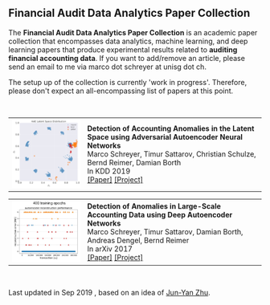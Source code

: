 ## Financial Audit Data Analytics Paper Collection

The **Financial Audit Data Analytics Paper Collection** is an academic paper collection that encompasses data analytics, machine learning, and deep learning papers that produce experimental results related to **auditing financial accounting data**. If you want to add/remove an article, please send an email to me via marco dot schreyer at unisg dot ch.

The setup up of the collection is currently 'work in progress'. Therefore, please don't expect an all-encompassing list of papers at this point.

<br>

<table> <tbody> <tr> <td align="left" width=250>
<a href="-"><img src="teasers/Schreyer2019.png"/></a></td>
<td align="left" width=550><b>Detection of Accounting Anomalies in the Latent Space using Adversarial Autoencoder Neural Networks</b><br>
Marco Schreyer, 
 Timur Sattarov, 
 Christian Schulze, 
 Bernd Reimer, 
 Damian Borth<br>
In KDD 2019<br>
<a href="https://arxiv.org/pdf/1908.00734">[Paper]</a> 
<a href="-">[Project]</a>
</td></tr></tbody></table>


<table> <tbody> <tr> <td align="left" width=250>
<a href="-"><img src="teasers/Schreyer2017.png"/></a></td>
<td align="left" width=550><b>Detection of Anomalies in Large-Scale Accounting Data using Deep Autoencoder Networks </b><br>
Marco Schreyer, 
 Timur Sattarov, 
 Damian Borth, 
 Andreas Dengel, 
 Bernd Reimer<br>
In arXiv 2017<br>
<a href="https://arxiv.org/pdf/1709.05254">[Paper]</a> 
<a href="-">[Project]</a>
</td></tr></tbody></table>



<br>

Last updated in Sep 2019 , based on an idea of [Jun-Yan Zhu](http://www.eecs.berkeley.edu/~junyanz/).
<br>

